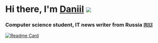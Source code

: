 # Hi there, I'm [Daniil](https://daniilshat.ru/) ![](https://github.com/blackcater/blackcater/raw/main/images/Hi.gif) 
### Computer science student, IT news writer from Russia 🇷🇺
[![Readme Card](https://github-readme-stats.vercel.app/api/pin/?username=anuraghazra&repo=github-readme-stats)](https://github.com/xDulling/Kyprak-1.12.2-actual)
